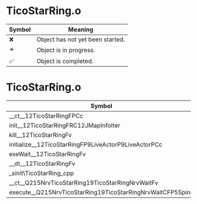 # TicoStarRing.o
| Symbol | Meaning 
| ------------- | ------------- 
| :x: | Object has not yet been started. 
| :eight_pointed_black_star: | Object is in progress. 
| :white_check_mark: | Object is completed. 


# TicoStarRing.o
| Symbol | Decompiled? |
| ------------- | ------------- |
| __ct__12TicoStarRingFPCc | :x: |
| init__12TicoStarRingFRC12JMapInfoIter | :x: |
| kill__12TicoStarRingFv | :x: |
| initialize__12TicoStarRingFP9LiveActorP9LiveActorPCc | :x: |
| exeWait__12TicoStarRingFv | :x: |
| __dt__12TicoStarRingFv | :x: |
| __sinit_\TicoStarRing_cpp | :x: |
| __ct__Q215NrvTicoStarRing19TicoStarRingNrvWaitFv | :x: |
| execute__Q215NrvTicoStarRing19TicoStarRingNrvWaitCFP5Spine | :x: |
